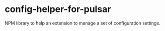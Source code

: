 # config-helper-for-pulsar
NPM library to help an extension to manage a set of configuration settings.
